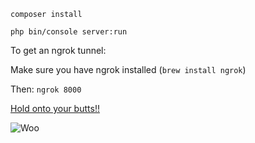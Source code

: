 ```
composer install
```

```
php bin/console server:run
```

To get an ngrok tunnel:

Make sure you have ngrok installed (`brew install ngrok`)

Then:
`ngrok 8000`

[Hold onto your butts!!](https://www.youtube.com/watch?v=-W6as8oVcuM)

![Woo](https://github.com/phpem/hack24-2016-teamnfc/blob/master/meta/butts.png)
